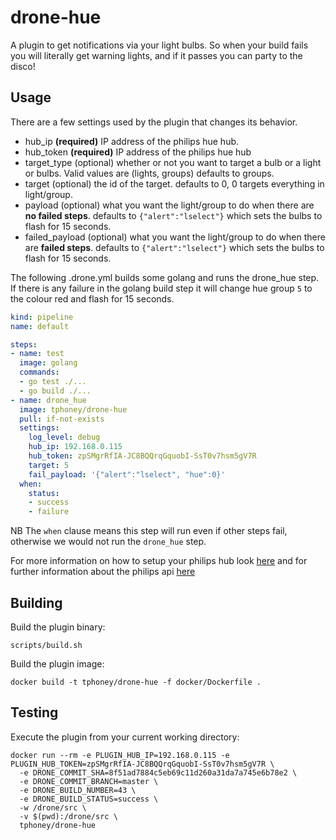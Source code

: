 # drone-hue

A plugin to get notifications via your light bulbs. So when your build fails you will literally get warning lights, and if it passes you can party to the disco!

## Usage

There are a few settings used by the plugin that changes its behavior.

* hub_ip **(required)** IP address of the philips hue hub.
* hub_token **(required)** IP address of the philips hue hub
* target_type (optional) whether or not you want to target a bulb or a light or bulbs. Valid values are (lights, groups) defaults to groups.
* target (optional) the id of the target. defaults to 0, 0 targets everything in light/group.
* payload (optional) what you want the light/group to do when there are **no failed steps**. defaults to `{"alert":"lselect"}` which sets the bulbs to flash for 15 seconds.
* failed_payload (optional) what you want the light/group to do when there are **failed steps**. defaults to `{"alert":"lselect"}` which sets the bulbs to flash for 15 seconds.

The following .drone.yml builds some golang and runs the drone_hue step. If there is any failure in the golang build step it will change hue group `5` to the colour red and flash for 15 seconds.

```yaml
kind: pipeline
name: default

steps:
- name: test
  image: golang
  commands:
  - go test ./...
  - go build ./...
- name: drone_hue
  image: tphoney/drone-hue
  pull: if-not-exists
  settings:
    log_level: debug
    hub_ip: 192.168.0.115
    hub_token: zpSMgrRfIA-JC8BQQrqGquobI-SsT0v7hsm5gV7R
    target: 5
    fail_payload: '{"alert":"lselect", "hue":0}'
  when:
    status:
    - success
    - failure
```

NB The `when` clause means this step will run even if other steps fail, otherwise we would not run the `drone_hue` step.

For more information on how to setup your philips hub look [here](https://developers.meethue.com/develop/get-started-2/) and for further information about the philips api [here](https://developers.meethue.com/develop/hue-api/groupds-api/)

## Building

Build the plugin binary:

```text
scripts/build.sh
```

Build the plugin image:

```text
docker build -t tphoney/drone-hue -f docker/Dockerfile .
```

## Testing

Execute the plugin from your current working directory:

```text
docker run --rm -e PLUGIN_HUB_IP=192.168.0.115 -e PLUGIN_HUB_TOKEN=zpSMgrRfIA-JC8BQQrqGquobI-SsT0v7hsm5gV7R \
  -e DRONE_COMMIT_SHA=8f51ad7884c5eb69c11d260a31da7a745e6b78e2 \
  -e DRONE_COMMIT_BRANCH=master \
  -e DRONE_BUILD_NUMBER=43 \
  -e DRONE_BUILD_STATUS=success \
  -w /drone/src \
  -v $(pwd):/drone/src \
  tphoney/drone-hue
```
